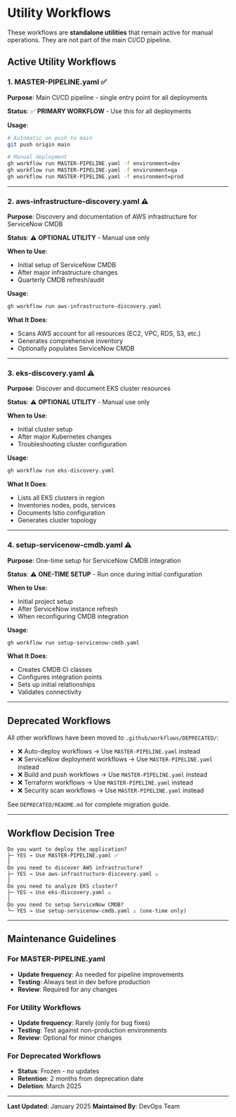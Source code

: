 # Utility Workflows

These workflows are **standalone utilities** that remain active for manual operations. They are not part of the main CI/CD pipeline.

## Active Utility Workflows

### 1. MASTER-PIPELINE.yaml ✅
**Purpose**: Main CI/CD pipeline - single entry point for all deployments

**Status**: ✅ **PRIMARY WORKFLOW** - Use this for all deployments

**Usage**:
```bash
# Automatic on push to main
git push origin main

# Manual deployment
gh workflow run MASTER-PIPELINE.yaml -f environment=dev
gh workflow run MASTER-PIPELINE.yaml -f environment=qa
gh workflow run MASTER-PIPELINE.yaml -f environment=prod
```

---

### 2. aws-infrastructure-discovery.yaml ⚠️
**Purpose**: Discovery and documentation of AWS infrastructure for ServiceNow CMDB

**Status**: ⚠️ **OPTIONAL UTILITY** - Manual use only

**When to Use**:
- Initial setup of ServiceNow CMDB
- After major infrastructure changes
- Quarterly CMDB refresh/audit

**Usage**:
```bash
gh workflow run aws-infrastructure-discovery.yaml
```

**What It Does**:
- Scans AWS account for all resources (EC2, VPC, RDS, S3, etc.)
- Generates comprehensive inventory
- Optionally populates ServiceNow CMDB

---

### 3. eks-discovery.yaml ⚠️
**Purpose**: Discover and document EKS cluster resources

**Status**: ⚠️ **OPTIONAL UTILITY** - Manual use only

**When to Use**:
- Initial cluster setup
- After major Kubernetes changes
- Troubleshooting cluster configuration

**Usage**:
```bash
gh workflow run eks-discovery.yaml
```

**What It Does**:
- Lists all EKS clusters in region
- Inventories nodes, pods, services
- Documents Istio configuration
- Generates cluster topology

---

### 4. setup-servicenow-cmdb.yaml ⚠️
**Purpose**: One-time setup for ServiceNow CMDB integration

**Status**: ⚠️ **ONE-TIME SETUP** - Run once during initial configuration

**When to Use**:
- Initial project setup
- After ServiceNow instance refresh
- When reconfiguring CMDB integration

**Usage**:
```bash
gh workflow run setup-servicenow-cmdb.yaml
```

**What It Does**:
- Creates CMDB CI classes
- Configures integration points
- Sets up initial relationships
- Validates connectivity

---

## Deprecated Workflows

All other workflows have been moved to `.github/workflows/DEPRECATED/`:

- ❌ Auto-deploy workflows → Use `MASTER-PIPELINE.yaml` instead
- ❌ ServiceNow deployment workflows → Use `MASTER-PIPELINE.yaml` instead
- ❌ Build and push workflows → Use `MASTER-PIPELINE.yaml` instead
- ❌ Terraform workflows → Use `MASTER-PIPELINE.yaml` instead
- ❌ Security scan workflows → Use `MASTER-PIPELINE.yaml` instead

See `DEPRECATED/README.md` for complete migration guide.

---

## Workflow Decision Tree

```
Do you want to deploy the application?
├─ YES → Use MASTER-PIPELINE.yaml ✅
│
Do you need to discover AWS infrastructure?
├─ YES → Use aws-infrastructure-discovery.yaml ⚠️
│
Do you need to analyze EKS cluster?
├─ YES → Use eks-discovery.yaml ⚠️
│
Do you need to setup ServiceNow CMDB?
└─ YES → Use setup-servicenow-cmdb.yaml ⚠️ (one-time only)
```

---

## Maintenance Guidelines

### For MASTER-PIPELINE.yaml
- **Update frequency**: As needed for pipeline improvements
- **Testing**: Always test in dev before production
- **Review**: Required for any changes

### For Utility Workflows
- **Update frequency**: Rarely (only for bug fixes)
- **Testing**: Test against non-production environments
- **Review**: Optional for minor changes

### For Deprecated Workflows
- **Status**: Frozen - no updates
- **Retention**: 2 months from deprecation date
- **Deletion**: March 2025

---

**Last Updated**: January 2025
**Maintained By**: DevOps Team
